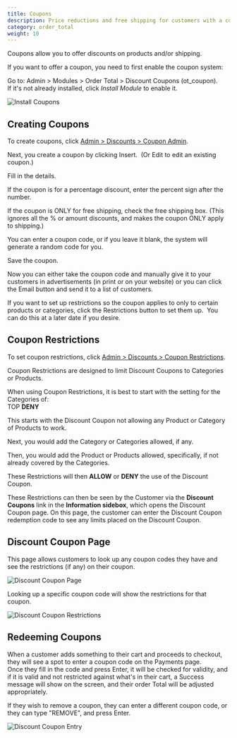 ```yaml
---
title: Coupons
description: Price reductions and free shipping for customers with a code 
category: order_total
weight: 10
---
```

Coupons allow you to offer discounts on products and/or shipping. 

If you want to offer a coupon, you need to first enable the coupon system:  

Go to: Admin > Modules > Order Total > Discount Coupons (ot_coupon).   
If it's not already installed, click _Install Module_ to enable it.  

![Install Coupons](/images/install_coupon.png)

## Creating Coupons

To create coupons, click [Admin > Discounts > Coupon Admin](/user/admin_pages/discounts/coupon_admin/).  

Next, you create a coupon by clicking Insert.  (Or Edit to edit an existing coupon.)  

Fill in the details.  

If the coupon is for a percentage discount, enter the percent sign after the number.  

If the coupon is ONLY for free shipping, check the free shipping box. (This ignores all the % or amount discounts, and makes the coupon ONLY apply to shipping.)  

You can enter a coupon code, or if you leave it blank, the system will generate a random code for you.  

Save the coupon.  

Now you can either take the coupon code and manually give it to your customers in advertisements (in print or on your website) or you can click the Email button and send it to a list of customers.  

If you want to set up restrictions so the coupon applies to only to certain products or categories, click the Restrictions button to set them up.  You can do this at a later date if you desire.  

## Coupon Restrictions

To set coupon restrictions, click [Admin > Discounts > Coupon Restrictions](/user/admin_pages/discounts/coupon_restrictions/).  

Coupon Restrictions are designed to limit Discount Coupons to Categories or Products.  

When using Coupon Restrictions, it is best to start with the setting for the Categories of:  
TOP **DENY**  

This starts with the Discount Coupon not allowing any Product or Category of Products to work.  

Next, you would add the Category or Categories allowed, if any.  

Then, you would add the Product or Products allowed, specifically, if not already covered by the Categories.  

These Restrictions will then **ALLOW** or **DENY** the use of the Discount Coupon.  

These Restrictions can then be seen by the Customer via the **Discount Coupons** link in the **Information sidebox**, which opens the Discount Coupon page.  On this page, the customer can enter the Discount Coupon redemption code to see any limits placed on the Discount Coupon.  

## Discount Coupon Page 

This page allows customers to look up any coupon codes they have and see the restrictions (if any) on their coupon.

![Discount Coupon Page](/images/discount_coupon.png)

Looking up a specific coupon code will show the restrictions for that coupon.

![Discount Coupon Restrictions](/images/discount_coupon_lookup.png)

## Redeeming Coupons

When a customer adds something to their cart and proceeds to checkout, they will see a spot to enter a coupon code on the Payments page.  
Once they fill in the code and press Enter, it will be checked for validity, and if it is valid and not restricted against what's in their cart, a Success message will show on the screen, and their order Total will be adjusted appropriately.  

If they wish to remove a coupon, they can enter a different coupon code, or they can type "REMOVE", and press Enter.

![Discount Coupon Entry](/images/discount_coupon_entry.png)
